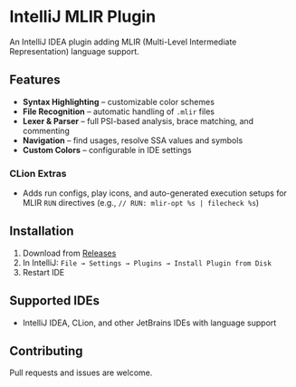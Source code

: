 # IntelliJ MLIR Plugin

An IntelliJ IDEA plugin adding MLIR (Multi-Level Intermediate Representation) language support.

## Features

- **Syntax Highlighting** – customizable color schemes
- **File Recognition** – automatic handling of `.mlir` files
- **Lexer & Parser** – full PSI-based analysis, brace matching, and commenting
- **Navigation** – find usages, resolve SSA values and symbols
- **Custom Colors** – configurable in IDE settings

### CLion Extras
- Adds run configs, play icons, and auto-generated execution setups for MLIR `RUN` directives (e.g., `// RUN: mlir-opt %s | filecheck %s`)

## Installation
1. Download from [Releases](https://github.com/nirhal/CLion-MLIR-plugin/releases)
2. In IntelliJ: `File → Settings → Plugins → Install Plugin from Disk`
3. Restart IDE

## Supported IDEs
- IntelliJ IDEA, CLion, and other JetBrains IDEs with language support

## Contributing
Pull requests and issues are welcome.